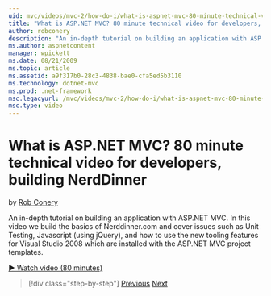 ```yaml
---
uid: mvc/videos/mvc-2/how-do-i/what-is-aspnet-mvc-80-minute-technical-video-for-developers-building-nerddinner
title: "What is ASP.NET MVC? 80 minute technical video for developers, building NerdDinner | Microsoft Docs"
author: robconery
description: "An in-depth tutorial on building an application with ASP.NET MVC. In this video we build the basics of Nerddinner.com and cover issues such as Unit Testing,..."
ms.author: aspnetcontent
manager: wpickett
ms.date: 08/21/2009
ms.topic: article
ms.assetid: a9f317b0-28c3-4838-bae0-cfa5ed5b3110
ms.technology: dotnet-mvc
ms.prod: .net-framework
msc.legacyurl: /mvc/videos/mvc-2/how-do-i/what-is-aspnet-mvc-80-minute-technical-video-for-developers-building-nerddinner
msc.type: video
---
```

What is ASP.NET MVC? 80 minute technical video for developers, building NerdDinner
====================
by [Rob Conery](https://github.com/robconery)

An in-depth tutorial on building an application with ASP.NET MVC. In this video we build the basics of Nerddinner.com and cover issues such as Unit Testing, Javascript (using jQuery), and how to use the new tooling features for Visual Studio 2008 which are installed with the ASP.NET MVC project templates.

[&#9654; Watch video (80 minutes)](https://channel9.msdn.com/Blogs/ASP-NET-Site-Videos/what-is-aspnet-mvc-80-minute-technical-video-for-developers-building-nerddinner)

> [!div class="step-by-step"]
> [Previous](displaying-a-table-of-database-data.md)
> [Next](why-aspnet-mvc-3-minute-overview-video-for-decision-makers.md)
